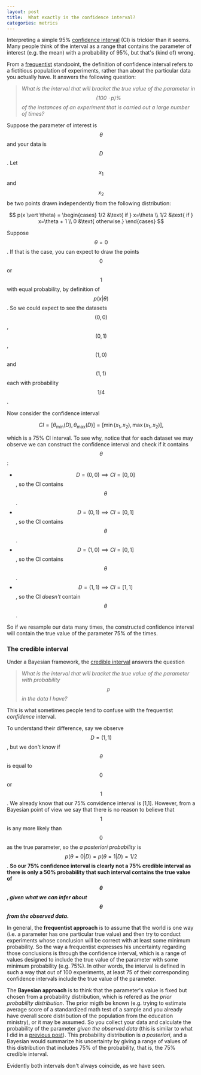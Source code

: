 ```yaml
---
layout: post
title:  What exactly is the confidence interval?
categories: metrics
---
```


Interpreting a simple 95% [confidence interval](https://en.wikipedia.org/wiki/Confidence_interval) (CI) is trickier than it seems. Many people think of the interval as a range that contains the parameter of interest (e.g. the mean) with a probability of 95%, but that's (kind of) wrong.

From a [frequentist](https://en.wikipedia.org/wiki/Frequentist_inference) standpoint, the definition of confidence interval refers to a fictitious population of experiments, rather than about the particular data you actually have. It answers the following question:

> *What is the interval that will bracket the true value of the parameter in $$(100 \cdot p)\% $$ of the instances of an experiment that is carried out a large number of times?*

Suppose the parameter of interest is $$\theta$$ and your data is $$D$$. Let $$x_1$$ and $$x_2$$ be two points drawn independently from the following distribution:

$$
p(x \vert \theta) =
\begin{cases}
1/2 &\text{ if } x=\theta \\
1/2 &\text{ if } x=\theta + 1 \\
0 &\text{ otherwise.}
\end{cases}
$$

Suppose $$\theta = 0$$. If that is the case, you can expect to draw the points $$0$$ or $$1$$ with equal probability, by definition of $$p(x \vert \theta)$$. So we could expect to see the datasets $$(0,0)$$, $$(0,1)$$, $$(1,0)$$ and $$(1,1)$$ each with probability $$1/4$$.

Now consider the confidence interval

$$
CI = [ \theta_\min(D), \theta_\max(D) ] = [ \min(x_1,x_2), \max(x_1,x_2) ],
$$

which is a 75% CI interval. To see why, notice that for each dataset we may observe we can construct the confidence interval and check if it contains $$\theta$$:

- $$D=(0,0) \implies CI=[0,0]$$, so the CI contains $$\theta$$.
- $$D=(0,1) \implies CI=[0,1]$$, so the CI contains $$\theta$$.
- $$D=(1,0) \implies CI=[0,1]$$, so the CI contains $$\theta$$.
- $$D=(1,1) \implies CI=[1,1]$$, so the CI *doesn't* contain $$\theta$$.

So if we resample our data many times, the constructed confidence interval will contain the true value of the parameter 75% of the times.

### The credible interval

Under a Bayesian framework, the [credible interval](https://en.wikipedia.org/wiki/Credible_interval) answers the question

> *What is the interval that will bracket the true value of the parameter with probability $$p$$ in the data I have?*

This is what sometimes people tend to confuse with the frequentist *confidence* interval.

To understand their difference, say we observe $$D=(1,1)$$, but we don't know if $$\theta$$ is equal to $$0$$ or $$1$$. We already know that our 75% convidence interval is [1,1]. However, from a Bayesian point of view we say that there is no reason to believe that $$1$$ is any more likely than $$0$$ as the true parameter, so the *a posteriori probability* is $$p(\theta=0 \vert D) = p(\theta=1 \vert D) = 1/2$$. **So our 75% confidence interval is clearly not a 75% credible interval as there is only a 50% probability that such interval contains the true value of $$\theta$$, *given what we can infer about $$\theta$$ from the observed data*.**

In general, the **frequentist approach** is to assume that the world is one way (i.e. a parameter has one particular true value) and then try to conduct experiments whose conclusion will be correct with at least some minimum probability. So the way a frequentist expresses his uncertainty regarding those conclusions is through the confidence interval, which is a range of values designed to include the true value of the parameter with some minimum probability (e.g. 75%). In other words, the interval is defined in such a way that out of 100 experiments, at least 75 of their corresponding confidence intervals include the true value of the parameter.

The **Bayesian approach** is to think that the parameter's value is fixed but chosen from a probability distribution, which is refered as the *prior probability distribution*. The prior migth be known (e.g. trying to estimate average score of a standardized math test of a sample and you already have overall score distribution of the population from the education ministry), or it may be assumed. So you collect your data and calculate the probability of the parameter *given the observed data* (this is similar to what I did in a [previous post](/posts/probability-likelihood)). This probability distribution is *a posteriori*, and a Bayesian would summarize his uncertainty by giving a range of values of this distribution that includes 75% of the probability, that is, the 75% credible interval.

Evidently both intervals don't always coincide, as we have seen.
